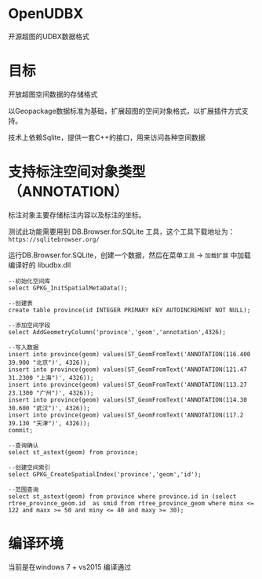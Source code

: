 # OpenUDBX
开源超图的UDBX数据格式

# 目标

开放超图空间数据的存储格式

以Geopackage数据标准为基础，扩展超图的空间对象格式，以扩展插件方式支持。

技术上依赖Sqlite，提供一套C++的接口，用来访问各种空间数据


# 支持标注空间对象类型（ANNOTATION）

标注对象主要存储标注内容以及标注的坐标。


测试此功能需要用到 DB.Browser.for.SQLite 工具，这个工具下载地址为：``https://sqlitebrowser.org/``



运行DB.Browser.for.SQLite，创建一个数据，然后在菜单``工具`` -> ``加载扩展`` 中加载编译好的 libudbx.dll



```
--初始化空间库
select GPKG_InitSpatialMetaData();

--创建表
create table province(id INTEGER PRIMARY KEY AUTOINCREMENT NOT NULL);

--添加空间字段
select AddGeometryColumn('province','geom','annotation',4326);

--写入数据
insert into province(geom) values(ST_GeomFromText('ANNOTATION(116.400 39.900 "北京")', 4326));
insert into province(geom) values(ST_GeomFromText('ANNOTATION(121.47 31.2300 "上海")', 4326));
insert into province(geom) values(ST_GeomFromText('ANNOTATION(113.27 23.1300 "广州")', 4326));
insert into province(geom) values(ST_GeomFromText('ANNOTATION(114.30 30.600 "武汉")', 4326));
insert into province(geom) values(ST_GeomFromText('ANNOTATION(117.2 39.130 "天津")', 4326));
commit;

--查询确认
select st_astext(geom) from province;

--创建空间索引
select GPKG_CreateSpatialIndex('province','geom','id');
	
--范围查询
select st_astext(geom) from province where province.id in (select rtree_province_geom.id  as smid from rtree_province_geom where minx <= 122 and maxx >= 50 and miny <= 40 and maxy >= 30);

```


# 编译环境

当前是在windows 7 + vs2015 编译通过